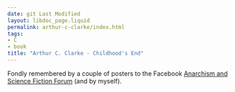 ```yaml
---
date: git Last Modified
layout: libdoc_page.liquid
permalink: arthur-c-clarke/index.html
tags:
- C
- book
title: "Arthur C. Clarke - Childhood's End"
---
```


Fondly remembered by a couple of posters to the Facebook <a href="https://www.facebook.com/groups/anarchismandsciencefiction/?fref=ts"> Anarchism and Science Fiction Forum</a> (and by myself).